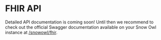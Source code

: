 # FHIR API

Detailed API documentation is coming soon! Until then we recommend to check out the official Swagger documentation available on your Snow Owl instance at [/snowowl/fhir](http://localhost:8080/snowowl/fhir).